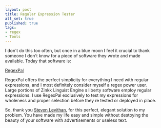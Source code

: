 ```yaml
---
layout: post
title: Regular Expression Tester
all_set: true
published: true
tags:
- regex
- Tools
---
```


I don't do this too often, but once in a blue moon I feel it crucial to thank
someone I don't know for a piece of software they wrote and made available.
Today that software is:

[RegexPal](http://regexpal.com/)

RegexPal offers the perfect simplicity for everything I need with regular
expressions, and I most definitely consider myself a regex power user. Large
portions of Zinkk Linguist Engine s liberty software employ regular expressions.
I use RegexPal exclusively to test my expressions for wholeness and proper
selection before they re tested or deployed in place.

So, thank you [Steven Levithan](http://blog.stevenlevithan.com/), for
this perfect, elegant solution to my problem. You have made my life easy and
simple without destoying the beauty of your software with advertisements or
useless text.
